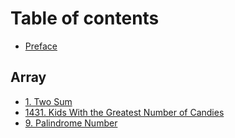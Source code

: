 # Table of contents

* [Preface](README.md)

## Array

* [1. Two Sum](array/1_two_sum.md)
* [1431. Kids With the Greatest Number of Candies](array/1431.-kids-with-the-greatest-number-of-candies.md)
* [9. Palindrome Number](array/9.-palindrome-number.md)

